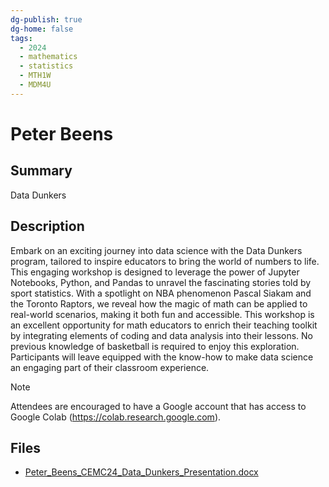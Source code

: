 ```yaml
---
dg-publish: true
dg-home: false
tags:
  - 2024
  - mathematics
  - statistics
  - MTH1W
  - MDM4U
---
```


# Peter Beens

## Summary

Data Dunkers

## Description

Embark on an exciting journey into data science with the Data Dunkers program, tailored to inspire educators to bring the world of numbers to life. This engaging workshop is designed to leverage the power of Jupyter Notebooks, Python, and Pandas to unravel the fascinating stories told by sport statistics. With a spotlight on NBA phenomenon Pascal Siakam and the Toronto Raptors, we reveal how the magic of math can be applied to real-world scenarios, making it both fun and accessible. This workshop is an excellent opportunity for math educators to enrich their teaching toolkit by integrating elements of coding and data analysis into their lessons. No previous knowledge of basketball is required to enjoy this exploration. Participants will leave equipped with the know-how to make data science an engaging part of their classroom experience.

> [!NOTE]
> Attendees are encouraged to have a Google account that has access to Google Colab (https://colab.research.google.com).

## Files

*   [Peter\_Beens\_CEMC24\_Data\_Dunkers\_Presentation.docx](resources/Peter_Beens/Peter_Beens_CEMC24_Data_Dunkers_Presentation.docx)

